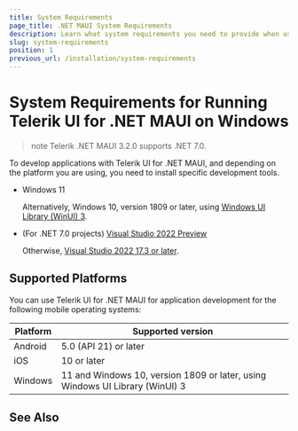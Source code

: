 ```yaml
---
title: System Requirements
page_title: .NET MAUI System Requirements
description: Learn what system requirements you need to provide when using any of the installation approaches for the Telerik UI for .NET MAUI library.
slug: system-requirements
position: 1
previous_url: /installation/system-requirements
---
```


# System Requirements for Running Telerik UI for .NET MAUI on Windows

>note Telerik .NET MAUI 3.2.0 supports .NET 7.0.

To develop applications with Telerik UI for .NET MAUI, and depending on the platform you are using, you need to install specific development tools.

* Windows 11

  Alternatively, Windows 10, version 1809 or later, using [Windows UI Library (WinUI) 3](https://learn.microsoft.com/en-us/windows/apps/winui/winui3/).

* (For .NET 7.0 projects) [Visual Studio 2022 Preview](https://visualstudio.microsoft.com/vs/preview/)

  Otherwise, [Visual Studio 2022 17.3 or later](https://learn.microsoft.com/en-us/dotnet/maui/get-started/installation).

## Supported Platforms

You can use Telerik UI for .NET MAUI for application development for the following mobile operating systems:

| Platform | Supported version |
| ------------- | --------------- |
| Android | 5.0 (API 21) or later |
| iOS | 10 or later |
| Windows | 11 and Windows 10, version 1809 or later, using Windows UI Library (WinUI) 3 |

## See Also
